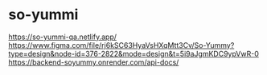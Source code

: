 # so-yummi
https://so-yummi-qa.netlify.app/
https://www.figma.com/file/rj6kSC63HyaVsHXqMtt3Cv/So-Yummy?type=design&node-id=376-2822&mode=design&t=5i9aJgmKDC9ypVwR-0
https://backend-soyummy.onrender.com/api-docs/
